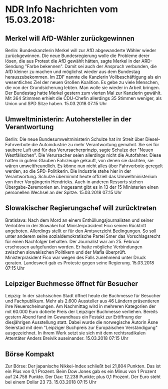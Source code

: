 # NDR Info Nachrichten vom 15.03.2018:


## Merkel will AfD-Wähler zurückgewinnen
Berlin:     Bundeskanzlerin Merkel will zur AfD abgewanderte Wähler wieder zurückgewinnen. Die neue Bundesregierung wolle die Probleme derer lösen, die aus Protest die AfD gewählt hätten, sagte Merkel in der ARD-Sendung "Farbe bekennen". Damit sei auch der Anspruch verbunden, die AfD kleiner zu machen und möglichst wieder aus dem Bundestag herauszubekommen. Im ZDF nannte die Kanzlerin Vollbeschäftigung als ein wesentliches Ziel der neuen Großen Koalition. Es gebe zu viele Menschen, die von der Grundsicherung lebten. Man wolle sie wieder in Arbeit bringen. Der Bundestag hatte Merkel gestern zum vierten Mal zur Kanzlerin gewählt. Mit 364 Stimmen erhielt die CDU-Chefin allerdings 35 Stimmen weniger, als Union und SPD Sitze haben. 15.03.2018 07:15 Uhr 

## Umweltministerin: Autohersteller in der Verantwortung
Berlin: Die neue Bundesumweltministerin Schulze hat im Streit über Diesel-Fahrverbote die Autoindustrie zu mehr Verantwortung gemahnt. Sie sei für saubere Luft und für das Verursacherprinzip, sagte Schulze der "Neuen Westfälischen". Die Verursacher seien allerdings nicht die Autofahrer. Diese hätten in gutem Glauben Fahrzeuge gekauft, von denen sie dachten, sie wären umweltfreundlich. Es könne nun nicht alles über Fahrverbote geregelt werden, so die SPD-Politikerin. Die Industrie stehe hier in der Verantwortung. Schulze übernimmt heute offiziell das Umweltministerium von ihrer Vorgängerin Hendricks. Auch in anderen Ressorts stehen Übergabe-Zeremonien an. Insgesamt gibt es in 13 der 15 Ministerien einen personellen Wechsel an der Spitze. 15.03.2018 07:15 Uhr 

## Slowakischer Regierungschef will zurücktreten
Bratislava: Nach dem Mord an einem Enthüllungsjournalisten und seiner Verlobten in der Slowakei hat Ministerpräsident Fico seinen Rücktritt angeboten. Allerdings stellt er für den Amtsverzicht Bedingungen. So soll unter anderem seine sozialdemokratische Partei Smer das Vorschlagsrecht für einen Nachfolger behalten. Der Journalist war am 25. Februar erschossen aufgefunden worden. Er hatte mögliche Verbindungen zwischen slowakischen Politikern und der Mafia überprüft. Ministerpräsident Fico war wegen des Falls zunehmend unter Druck geraten. Landesweit gab es Proteste gegen seine Regierung. 15.03.2018 07:15 Uhr 

## Leipziger Buchmesse öffnet für Besucher
Leipzig: In der sächsischen Stadt öffnet heute die Buchmesse für Besucher und Fachpublikum. Mehr als 2.600 Aussteller aus 46 Ländern präsentieren ihre Neuerscheinungen. Am Nachmittag wird in mehreren Kategorien der mit 60.000 Euro dotierte Preis der Leipziger Buchmesse verliehen. Bereits gestern Abend fand im Gewandhaus ein Festakt zur Eröffnung der diesjährigen Ausstellung statt. Dabei wurde die norwegische Autorin Åsne Seierstad mit dem "Leipziger Buchpreis zur Europäischen Verständigung" ausgezeichnet. In ihrem Werk setzt sie sich mit dem rechtsradikalen Attentäter Anders Breivik auseinander. 15.03.2018 07:15 Uhr 

## Börse Kompakt
Zur Börse: Der japanische Nikkei-Index schließt bei 21,804 Punkten. Das ist ein Plus von 0,1 Prozent. Beim Dow Jones gab es ein Minus von 1 Prozent auf 24.758 Punkte. Der Dax:			12.238 Punkte; plus 0,1 Prozent. Der Euro steht bei einem Dollar 23 73. 15.03.2018 07:15 Uhr 
